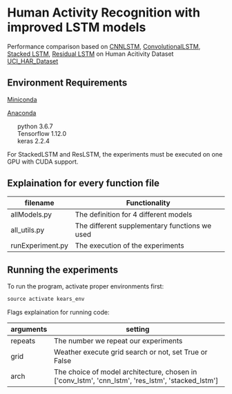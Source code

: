 # Human Activity Recognition with improved LSTM models
Performance comparison based on [CNNLSTM](https://arxiv.org/abs/1411.4389), [ConvolutionalLSTM](https://arxiv.org/abs/1506.04214), [Stacked LSTM](https://arxiv.org/abs/1303.5778), [Residual LSTM](https://arxiv.org/abs/1609.08144) on Human Acitivity Dataset [UCI_HAR_Dataset](https://archive.ics.uci.edu/ml/datasets/human+activity+recognition+using+smartphones)

## Environment Requirements 

[Miniconda](https://docs.conda.io/en/latest/miniconda.html) 

[Anaconda](https://www.anaconda.com)

<ul style="list-style: none;">
  
  <li>python 3.6.7</li>
  <li>Tensorflow 1.12.0</li>
  <li>keras 2.2.4</li>

</ul>

For StackedLSTM and ResLSTM, the experiments must be executed on one GPU with CUDA support.  

## Explaination for every function file

| filename          | Functionality      |
| ------------- |---------------|
| allModels.py | The definition for 4 different models |
| all_utils.py | The different supplementary functions we used |
| runExperiment.py| The execution of the experiments |

## Running the experiments

To run the program, activate proper environments first:

```python
source activate kears_env
```

Flags explaination for running code:


| arguments          | setting    |
| ------------- |---------------|
| repeats| The number we repeat our experiments |
| grid | Weather execute grid search or not, set True or False  |
| arch | The choice of model architecture, chosen in ['conv_lstm', 'cnn_lstm', 'res_lstm', 'stacked_lstm'] |
